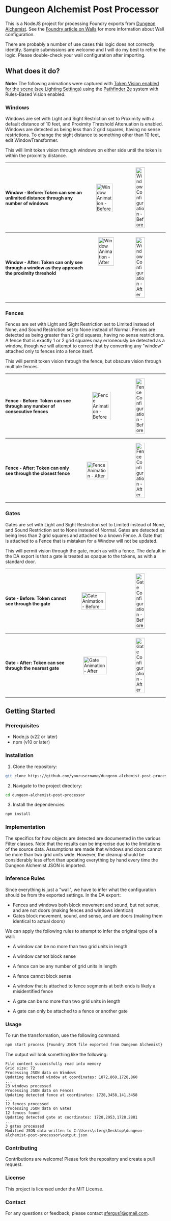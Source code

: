 # Dungeon Alchemist Post Processor

This is a NodeJS project for processing Foundry exports from [Dungeon Alchemist](https://store.steampowered.com/app/1588530/Dungeon_Alchemist/). See the [Foundry article on Walls](https://foundryvtt.com/article/walls/) for more information about Wall configuration.

There are probably a number of use cases this logic does not correctly identify.
Sample submissions are welcome and I will do my best to refine the logic. Please
double-check your wall configuration after importing.

## What does it do?

**Note:** The following animations were captured with [Token Vision enabled for the scene (see Lighting Settings)](https://foundryvtt.com/article/scenes/)
using the [Pathfinder 2e](https://foundryvtt.com/packages/pf2e/) system with Rules-Based Vision enabled.

### Windows

Windows are set with Light and Sight Restriction set to Proximity with a default
distance of 10 feet, and Proximity Threshold Attenuation is enabled. Windows are detected
as being less than 2 grid squares, having no sense restrictions. To change the sight
distance to something other than 10 feet, edit WindowTransformer.

This will limit token vision through windows on either side until the token is within
the proximity distance.

---

<div style="display: flex; flex-direction: row; gap: 20px; align-items: center;">
  <div style="font-weight: bold;">Window - Before: Token can see an unlimited distance through any number of windows</div>
  <br>
  <img src="./docs/window-before.gif" alt="Window Animation - Before" width="50%">
  <img src="./docs/window-config-before.jpg" alt="Window Configuration - Before" width="30%">
</div>
<hr>
<div style="display: flex; flex-direction: row; gap: 20px; align-items: center;">
  <div style="font-weight: bold;">Window - After: Token can only see through a window as they approach the proximity threshold</div>
  <br>
  <img style="align-self: flex-start" src="./docs/window-after.gif" alt="Window Animation - After" width="50%">
  <img style="align-self: flex-start" src="./docs/window-config-after.jpg" alt="Window Configuration - After" width="30%">
</div>

---

### Fences

Fences are set with Light and Sight Restriction set to Limited instead of None, and Sound
Restriction set to None instead of Normal. Fences are detected as being greater than 2
grid squares, having no sense restrictions. A fence that is exactly 1 or 2 grid squares
may erroneously be detected as a window, though we will attempt to correct that by
converting any "window" attached only to fences into a fence itself.

This will permit token vision through the fence, but obscure vision through multiple
fences.

---

<div style="display: flex; flex-direction: row; gap: 20px; align-items: center;">
  <div style="font-weight: bold;">Fence - Before: Token can see through any number of consecutive fences</div>
  <br>
  <img src="./docs/fence-before.gif" alt="Fence Animation - Before" width="50%">
  <img src="./docs/fence-config-before.jpg" alt="Fence Configuration - Before" width="30%">
</div>
<hr>
<div style="display: flex; flex-direction: row; gap: 20px; align-items: center;">
  <div style="font-weight: bold;">Fence - After: Token can only see through the closest fence</div>
  <br>
  <img src="./docs/fence-after.gif" alt="Fence Animation - After" width="50%">
  <img src="./docs/fence-config-after.jpg" alt="Fence Configuration - After" width="30%">
</div>

---

### Gates

Gates are set with Light and Sight Restriction set to Limited instead of None, and Sound
Restriction set to None instead of Normal. Gates are detected as being less than 2 grid
squares and attached to a known Fence. A Gate that is attached to a Fence that is
mistaken for a Window will not be updated.

This will permit vision through the gate, much as with a fence. The default in the
DA export is that a gate is treated as opaque to the tokens, as with a standard door.

---

<div style="display: flex; flex-direction: row; gap: 20px; align-items: center;">
  <div style="font-weight: bold;">Gate - Before: Token cannot see through the gate</div>
  <br>
  <img src="./docs/gate-before.gif" alt="Gate Animation - Before" width="50%">
  <img src="./docs/gate-config-before.jpg" alt="Gate Configuration - Before" width="30%">
</div>
<hr>
<div style="display: flex; flex-direction: row; gap: 20px; align-items: center;">
  <div style="font-weight: bold;">Gate - After: Token can see through the nearest gate</div>
  <br>
  <img src="./docs/gate-after.gif" alt="Gate Animation - After" width="50%">
  <img src="./docs/gate-config-after.jpg" alt="Gate Configuration - After" width="30%">
</div>

---

## Getting Started

### Prerequisites

- Node.js (v22 or later)
- npm (v10 or later)

### Installation

1. Clone the repository:

```sh
git clone https://github.com/yourusername/dungeon-alchemist-post-processor.git
```

2. Navigate to the project directory:

```sh
cd dungeon-alchemist-post-processor
```

3. Install the dependencies:

```sh
npm install
```

### Implementation

The specifics for how objects are detected are documented in the various Filter classes. Note
that the results can be imprecise due to the limitations of the source data. Assumptions are
made that windows and doors cannot be more than two grid units wide. However, the cleanup
should be considerably less effort than updating everything by hand every time the Dungeon
Alchemist JSON is imported.

### Inference Rules

Since everything is just a "wall", we have to infer what the configuration should be from the
exported settings. In the DA export:

- Fences and windows both block movement and sound, but not sense, and are not doors (making fences and windows identical)
- Gates block movement, sound, and sense, and are doors (making them identical to actual doors)

We can apply the following rules to attempt to infer the original type of a wall:

- A window can be no more than two grid units in length
- A window cannot block sense  

- A fence can be any number of grid units in length
- A fence cannot block sense
- A window that is attached to fence segments at both ends is likely a misidentified fence  

- A gate can be no more than two grid units in length
- A gate can only be attached to a fence or another gate

### Usage

To run the transformation, use the following command:

```sh
npm start process {Foundry JSON file exported from Dungeon Alchemist}
```

The output will look something like the following:

```
File content successfully read into memory
Grid size: 72
Processing JSON data on Windows
Updating detected window at coordinates: 1872,860,1728,860
...
23 windows processed
Processing JSON data on Fences
Updating detected fence at coordinates: 1728,3458,141,3458
...
12 fences processed
Processing JSON data on Gates
12 fences found
Updating detected gate at coordinates: 1728,2953,1728,2881
...
3 gates processed
Modified JSON data written to C:\Users\sferg\Desktop\dungeon-alchemist-post-processor\output.json
```

### Contributing

Contributions are welcome! Please fork the repository and create a pull request.

### License

This project is licensed under the MIT License.

### Contact

For any questions or feedback, please contact [sfergus1@gmail.com](mailto:sfergus1@gmail.com).
